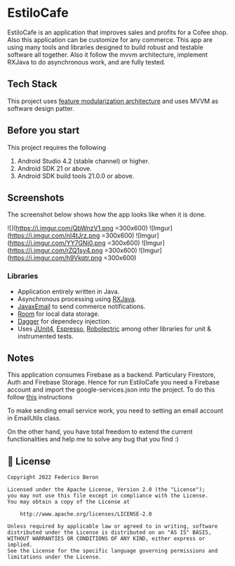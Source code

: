 # EstiloCafe

EstiloCafe is an application that improves sales and profits for a Cofee shop. Also this application can be customize for any commerce.
This app are using many tools and libraries designed to build robust and testable software all together. Also it follow the mvvm architecture, implement RXJava to do asynchronous work, and are fully tested.

## Tech Stack

This project uses [feature modularization architecture](https://proandroiddev.com/intro-to-app-modularization-42411e4c421e) and uses MVVM as software design patter.

## Before you start
This project requires the following

 1. Android Studio 4.2 (stable channel) or higher.
 2. Android SDK 21 or above.
 3. Android SDK build tools 21.0.0 or above.

## Screenshots
The screenshot below shows how the app looks like when it is done.

![](https://i.imgur.com/QbWnzV1.png =300x600)   ![Imgur](https://i.imgur.com/nI4tJrz.png =300x600)   ![Imgur](https://i.imgur.com/YY7GNj0.png =300x600)   ![Imgur](https://i.imgur.com/rZQ1sy4.png =300x600)   ![Imgur](https://i.imgur.com/h9Vkqtr.png =300x600)

### Libraries

 - Application entirely written in Java.
 - Asynchronous processing using [RXJava](https://reactivex.io/).
 - [JavaxEmail](https://javaee.github.io/javamail/) to send commerce notifications.
 - [Room](https://developer.android.com/training/data-storage/room) for local data storage.
 - [Dagger](https://dagger.dev/) for dependecy injection.
 - Uses [JUnit4](https://developer.android.com/training/testing/junit-rules), [Espresso](https://developer.android.com/training/testing/espresso), [Robolectric](http://robolectric.org/) among other libraries for unit & instrumented tests.

## Notes
This application consumes Firebase as a backend. Particulary Firestore, Auth and Firebase Storage. Hence for run EstiloCafe you need a Firebase account and import the google-services.json into the project. To do this follow [this](https://firebase.google.com/docs/android/setup?hl=es) instructions

To make sending email service work, you need to setting an email account in EmailUtils class.

On the other hand, you have total freedom to extend the current functionalities and help me to solve any bug that you find :)

## 📃 License

```
Copyright 2022 Federico Beron

Licensed under the Apache License, Version 2.0 (the "License");
you may not use this file except in compliance with the License.
You may obtain a copy of the License at

    http://www.apache.org/licenses/LICENSE-2.0

Unless required by applicable law or agreed to in writing, software
distributed under the License is distributed on an "AS IS" BASIS,
WITHOUT WARRANTIES OR CONDITIONS OF ANY KIND, either express or implied.
See the License for the specific language governing permissions and
limitations under the License.
```